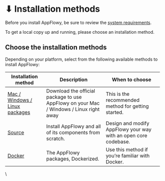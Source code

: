 # ⬇ Installation methods

Before you install AppFlowy, be sure to review the [system requirements](https://app.gitbook.com/o/IHfa17qNq2j7xRHMJFoU/s/vs4LQcuzr0JR34ApS5sM/c/ByEufCzB2NBgKC1qAfuI/install-appflowy/requirements).&#x20;

To get a local copy up and running, please choose an installation method.

## Choose the installation methods

Depending on your platform, select from the following available methods to install AppFlowy:

| Installation method                                                                                                                                                                                                     | Description                                                                            | When to choose                                                  |
| ----------------------------------------------------------------------------------------------------------------------------------------------------------------------------------------------------------------------- | -------------------------------------------------------------------------------------- | --------------------------------------------------------------- |
| [Mac / Windows / Linux packages](https://app.gitbook.com/o/IHfa17qNq2j7xRHMJFoU/s/vs4LQcuzr0JR34ApS5sM/c/ByEufCzB2NBgKC1qAfuI/essential-documentation/install-appflowy/installation-methods/mac-windows-linux-packages) | Download the official package to use AppFlowy on your Mac / Windows / Linux right away | This is the recommended method for getting started.             |
| [Source](https://app.gitbook.com/o/IHfa17qNq2j7xRHMJFoU/s/vs4LQcuzr0JR34ApS5sM/c/ByEufCzB2NBgKC1qAfuI/essential-documentation/install-appflowy/installation-methods/from-source)                                        | Install AppFlowy and all of its components from scratch.                               | Design and modify AppFlowy your way with an open core codebase. |
| [Docker](https://app.gitbook.com/o/IHfa17qNq2j7xRHMJFoU/s/vs4LQcuzr0JR34ApS5sM/c/ByEufCzB2NBgKC1qAfuI/essential-documentation/install-appflowy/installation-methods/installing-with-docker)                             | The AppFlowy packages, Dockerized.                                                     | Use this method if you’re familiar with Docker.                 |

\
